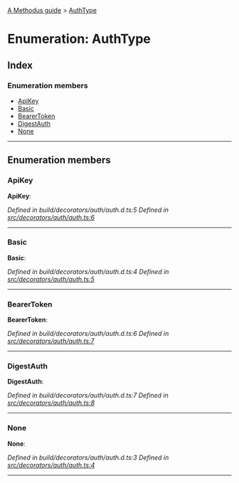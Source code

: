 [A Methodus guide](../README.md) > [AuthType](../enums/authtype.md)

# Enumeration: AuthType

## Index

### Enumeration members

* [ApiKey](authtype.md#apikey)
* [Basic](authtype.md#basic)
* [BearerToken](authtype.md#bearertoken)
* [DigestAuth](authtype.md#digestauth)
* [None](authtype.md#none)

---

## Enumeration members

<a id="apikey"></a>

###  ApiKey

**ApiKey**: 

*Defined in build/decorators/auth/auth.d.ts:5*
*Defined in [src/decorators/auth/auth.ts:6](https://github.com/nodulusteam/methodus.dev/blob/c7705c6/src/decorators/auth/auth.ts#L6)*

___
<a id="basic"></a>

###  Basic

**Basic**: 

*Defined in build/decorators/auth/auth.d.ts:4*
*Defined in [src/decorators/auth/auth.ts:5](https://github.com/nodulusteam/methodus.dev/blob/c7705c6/src/decorators/auth/auth.ts#L5)*

___
<a id="bearertoken"></a>

###  BearerToken

**BearerToken**: 

*Defined in build/decorators/auth/auth.d.ts:6*
*Defined in [src/decorators/auth/auth.ts:7](https://github.com/nodulusteam/methodus.dev/blob/c7705c6/src/decorators/auth/auth.ts#L7)*

___
<a id="digestauth"></a>

###  DigestAuth

**DigestAuth**: 

*Defined in build/decorators/auth/auth.d.ts:7*
*Defined in [src/decorators/auth/auth.ts:8](https://github.com/nodulusteam/methodus.dev/blob/c7705c6/src/decorators/auth/auth.ts#L8)*

___
<a id="none"></a>

###  None

**None**: 

*Defined in build/decorators/auth/auth.d.ts:3*
*Defined in [src/decorators/auth/auth.ts:4](https://github.com/nodulusteam/methodus.dev/blob/c7705c6/src/decorators/auth/auth.ts#L4)*

___

